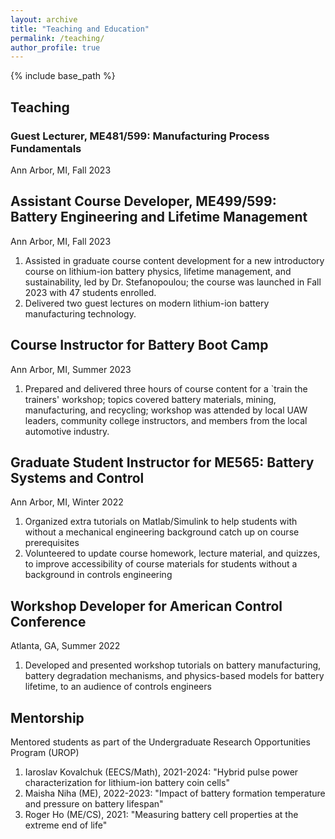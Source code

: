 ```yaml
---
layout: archive
title: "Teaching and Education"
permalink: /teaching/
author_profile: true
---
```


{% include base_path %}

## Teaching

### Guest Lecturer, ME481/599: Manufacturing Process Fundamentals
Ann Arbor, MI, Fall 2023

## Assistant Course Developer, ME499/599: Battery Engineering and Lifetime Management
Ann Arbor, MI, Fall 2023

1. Assisted in graduate course content development for a new introductory course on lithium-ion battery physics, lifetime management, and sustainability, led by Dr. Stefanopoulou; the course was launched in Fall 2023 with 47 students enrolled.
2. Delivered two guest lectures on modern lithium-ion battery manufacturing technology.

## Course Instructor for Battery Boot Camp
Ann Arbor, MI, Summer 2023

1. Prepared and delivered three hours of course content for a `train the trainers' workshop; topics covered battery materials, mining, manufacturing, and recycling; workshop was attended by local UAW leaders, community college instructors, and members from the local automotive industry. 

## Graduate Student Instructor for ME565: Battery Systems and Control
Ann Arbor, MI, Winter 2022
    
1. Organized extra tutorials on Matlab/Simulink to help students with without a mechanical engineering background catch up on course prerequisites 
2. Volunteered to update course homework, lecture material, and quizzes, to improve accessibility of course materials for students without a background in controls engineering

## Workshop Developer for American Control Conference
Atlanta, GA, Summer 2022

1. Developed and presented workshop tutorials on battery manufacturing, battery degradation mechanisms, and physics-based models for battery lifetime, to an audience of controls engineers

## Mentorship

Mentored students as part of the Undergraduate Research Opportunities Program (UROP)
1. Iaroslav Kovalchuk (EECS/Math), 2021-2024: "Hybrid pulse power characterization for lithium-ion battery coin cells"
2. Maisha Niha (ME), 2022-2023: "Impact of battery formation temperature and pressure on battery lifespan"
3. Roger Ho (ME/CS), 2021: "Measuring battery cell properties at the extreme end of life"